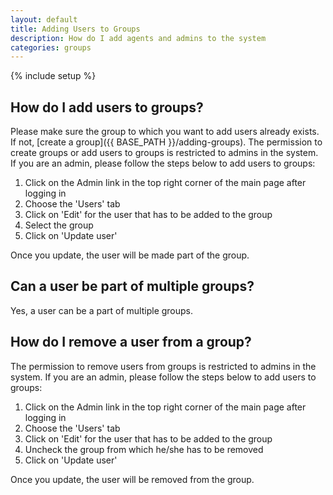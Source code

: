 ```yaml
---
layout: default
title: Adding Users to Groups
description: How do I add agents and admins to the system
categories: groups
---
```


{% include setup %}

How do I add users to groups?
-----------------------------

Please make sure the group to which you want to add users already exists. If not, [create a group]({{ BASE_PATH }}/adding-groups). The permission to create groups or add users to groups is restricted to admins in the system. If you are an admin, please follow the steps below to add users to groups:

1. Click on the Admin link in the top right corner of the main page after logging in
2. Choose the 'Users' tab
3. Click on 'Edit' for the user that has to be added to the group
4. Select the group 
5. Click on 'Update user'

Once you update, the user will be made part of the group.

Can a user be part of multiple groups?
--------------------------------------

Yes, a user can be a part of multiple groups.


How do I remove a user from a group?
------------------------------------

The permission to remove users from groups is restricted to admins in the system. If you are an admin, please follow the steps below to add users to groups:

1. Click on the Admin link in the top right corner of the main page after logging in
2. Choose the 'Users' tab
3. Click on 'Edit' for the user that has to be added to the group
4. Uncheck the group from which he/she has to be removed 
5. Click on 'Update user'

Once you update, the user will be removed from the group.
